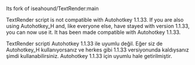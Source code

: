 Its fork of iseahound/TextRender:main

TextRender script is not compatible with Autohotkey 1.1.33. If you are also using Autohotkey_H and, like everyone else, have stayed with version 1.1.33, you can now use it. It has been made compatible with Autohotkey 1.1.33.

TextRender scripti Autohotkey 1.1.33 ile uyumlu değil. Eğer siz de Autohotkey_H kullanıyorsanız ve herkes gibi 1.1.33 versiyonunda kaldıysanız şimdi kullanabilirsiniz. Autohotkey 1.1.33 için uyumlu hale getirilmiştir.


